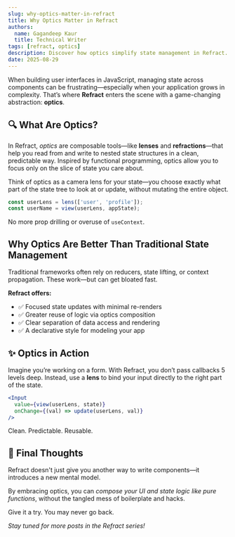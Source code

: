 ```yaml
---
slug: why-optics-matter-in-refract
title: Why Optics Matter in Refract
authors:
  name: Gagandeep Kaur
  title: Technical Writer
tags: [refract, optics]
description: Discover how optics simplify state management in Refract.
date: 2025-08-29
---
```


When building user interfaces in JavaScript, managing state across components can be frustrating—especially when your application grows in complexity. That’s where **Refract** enters the scene with a game-changing abstraction: **optics**.

## 🔍 What Are Optics?

In Refract, *optics* are composable tools—like **lenses** and **refractions**—that help you read from and write to nested state structures in a clean, predictable way. Inspired by functional programming, optics allow you to focus only on the slice of state you care about.

Think of optics as a camera lens for your state—you choose exactly what part of the state tree to look at or update, without mutating the entire object.

```js
const userLens = lens(['user', 'profile']);
const userName = view(userLens, appState);
```

No more prop drilling or overuse of `useContext`.


## Why Optics Are Better Than Traditional State Management

Traditional frameworks often rely on reducers, state lifting, or context propagation. These work—but can get bloated fast.

**Refract offers:**

* ✅ Focused state updates with minimal re-renders
* ✅ Greater reuse of logic via optics composition
* ✅ Clear separation of data access and rendering
* ✅ A declarative style for modeling your app

## ✨ Optics in Action

Imagine you’re working on a form. With Refract, you don’t pass callbacks 5 levels deep. Instead, use a **lens** to bind your input directly to the right part of the state.

```jsx
<Input
  value={view(userLens, state)}
  onChange={(val) => update(userLens, val)}
/>
```

Clean. Predictable. Reusable.

## 🧠 Final Thoughts

Refract doesn't just give you another way to write components—it introduces a new mental model.

By embracing optics, you can *compose your UI and state logic like pure functions*, without the tangled mess of boilerplate and hacks.

Give it a try. You may never go back.

*Stay tuned for more posts in the Refract series!*


